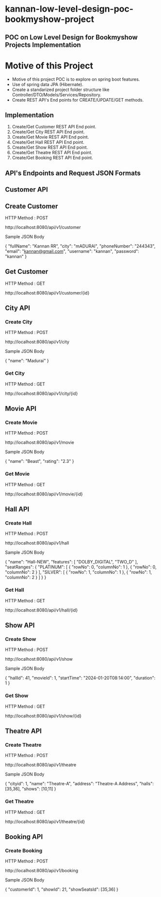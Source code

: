 # kannan-low-level-design-poc-bookmyshow-project
## POC on Low Level Design for Bookmyshow Projects Implementation

# Motive of this Project

   - Motive of this project POC is to explore on spring boot features.
   - Use of spring data JPA (Hibernate).
   - Create a standarized project folder structure like Controller/DTO/Models/Services/Repository.
   - Create REST API's End points for CREATE/UPDATE/GET methods.

## Implementation

   1. Create/Get Customer REST API End point.
   2. Create/Get City REST API End point.
   3. Create/Get Movie REST API End point.
   4. Create/Get Hall REST API End point.
   5. Create/Get Show REST API End point.
   6. Create/Get Theatre REST API End point.
   7. Create/Get Booking REST API End point.

## API's Endpoints and Request JSON Formats

## Customer API

## Create Customer

HTTP Method : POST

http://localhost:8080/api/v1/customer

Sample JSON Body

{
    "fullName": "Kannan RR",
    "city": "mADURAI",
    "phoneNumber": "244343",
    "email": "kannan@gmail.com",
    "username": "kannan",
    "password": "kannan"
}

## Get Customer

HTTP Method : GET

http://localhost:8080/api/v1/customer/{id}

## City API

### Create City

HTTP Method : POST

http://localhost:8080/api/v1/city

Sample JSON Body

{
    "name": "Madurai"
}


### Get City

HTTP Method : GET

http://localhost:8080/api/v1/city/{id}

## Movie API

### Create Movie

HTTP Method : POST

http://localhost:8080/api/v1/movie

Sample JSON Body

{
    "name": "Beast",
    "rating": "2.3"
}

### Get Movie

HTTP Method : GET

http://localhost:8080/api/v1/movie/{id}

## Hall API

### Create Hall

HTTP Method : POST

http://localhost:8080/api/v1/hall

Sample JSON Body

{
    "name": "Hall-NEW",
    "features": [
        "DOLBY_DIGITAL",
        "TWO_D"
    ],
    "seatRanges": {
        "PLATINUM": [
            {
                "rowNo": 0,
                "columnNo": 1
            },
            {
                "rowNo": 0,
                "columnNo": 2
            }
        ],
        "SILVER": [
            {
                "rowNo": 1,
                "columnNo": 1
            },
            {
                "rowNo": 1,
                "columnNo": 2
            }
        ]
    }
}


### Get Hall

HTTP Method : GET

http://localhost:8080/api/v1/hall/{id}

## Show API

### Create Show

HTTP Method : POST

http://localhost:8080/api/v1/show

Sample JSON Body

{
    "hallId": 41,
    "movieId": 1,
    "startTime": "2024-01-20T08:14:00",
    "duration": 1
}


### Get Show

HTTP Method : GET

http://localhost:8080/api/v1/show/{id}

## Theatre API

### Create Theatre

HTTP Method : POST

http://localhost:8080/api/v1/theatre

Sample JSON Body

{
    "cityid": 1,
    "name": "Theatre-A",
    "address": "Theatre-A Address",
    "halls": [35,36],
    "shows": [10,11]
}


### Get Theatre

HTTP Method : GET

http://localhost:8080/api/v1/theatre/{id}

## Booking API

### Create Booking

HTTP Method : POST

http://localhost:8080/api/v1/booking

Sample JSON Body

{
    "customerId": 1,
    "showId": 21,
    "showSeatsId": [35,36]
}

